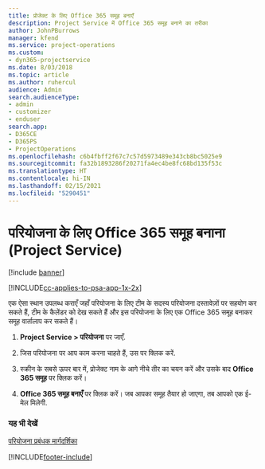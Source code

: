 ```yaml
---
title: प्रोजेक्ट के लिए Office 365 समूह बनाएँ
description: Project Service में Office 365 समूह बनाने का तरीका
author: JohnPBurrows
manager: kfend
ms.service: project-operations
ms.custom:
- dyn365-projectservice
ms.date: 8/03/2018
ms.topic: article
ms.author: ruhercul
audience: Admin
search.audienceType:
- admin
- customizer
- enduser
search.app:
- D365CE
- D365PS
- ProjectOperations
ms.openlocfilehash: c6b4fbff2f67c7c57d5973489e343cb8bc5025e9
ms.sourcegitcommit: fa32b1893286f20271fa4ec4be8fc68bd135f53c
ms.translationtype: HT
ms.contentlocale: hi-IN
ms.lasthandoff: 02/15/2021
ms.locfileid: "5290451"
---
```

# <a name="create-an-office-365-group-for-a-project-project-service"></a>परियोजना के लिए Office 365 समूह बनाना (Project Service)

[!include [banner](../includes/psa-now-project-operations.md)]

[!INCLUDE[cc-applies-to-psa-app-1x-2x](../includes/cc-applies-to-psa-app-1x-2x.md)]

एक ऐसा स्थान उपलब्ध कराएँ जहाँ परियोजना के लिए टीम के सदस्य परियोजना दस्तावेज़ों पर सहयोग कर सकते हैं, टीम के कैलेंडर को देख सकते हैं और इस परियोजना के लिए एक Office 365 समूह बनाकर समूह वार्तालाप कर सकते हैं।  
  
1.  **Project Service > परियोजना** पर जाएँ.  
  
2.  जिस परियोजना पर आप काम करना चाहते हैं, उस पर क्लिक करें.  
  
3.  स्क्रीन के सबसे ऊपर बार में, प्रोजेक्ट नाम के आगे नीचे तीर का चयन करें और उसके बाद **Office 365 समूह** पर क्लिक करें।  
  
4.  **Office 365 समूह बनाएँ** पर क्लिक करें। जब आपका समूह तैयार हो जाएगा, तब आपको एक ई-मेल मिलेगी.  
  
### <a name="see-also"></a>यह भी देखें  
 [परियोजना प्रबंधक मार्गदर्शिका](../psa/project-manager-guide.md)


[!INCLUDE[footer-include](../includes/footer-banner.md)]